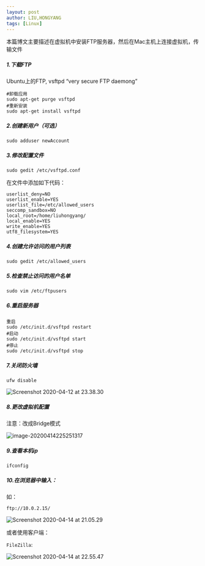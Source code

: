 ```yaml
---
layout: post
author: LIU,HONGYANG
tags: [Linux]
---
```


本篇博文主要描述在虚拟机中安装FTP服务器，然后在Mac主机上连接虚拟机，传输文件





##### 1.下载FTP

Ubuntu上的FTP, vsftpd “very secure FTP daemong”



```shell
#卸载应用
sudo apt-get purge vsftpd
#重新安装
sudo apt-get install vsftpd
```





##### 2.创建新用户（可选）

```shell
sudo adduser newAccount
```



##### 3.修改配置文件



```shell
sudo gedit /etc/vsftpd.conf
```

在文件中添加如下代码：

```shell
userlist_deny=NO
userlist_enable=YES
userlist_file=/etc/allowed_users
seccomp_sandbox=NO
local_root=/home/liuhongyang/
local_enable=YES
write_enable=YES
utf8_filesystem=YES

```



##### 4.创建允许访问的用户列表



```shell
sudo gedit /etc/allowed_users
```



##### 5.检查禁止访问的用户名单



```shell
sudo vim /etc/ftpusers
```



##### 6.重启服务器

```
重启
sudo /etc/init.d/vsftpd restart
#启动
sudo /etc/init.d/vsftpd start
#停止
sudo /etc/init.d/vsftpd stop
```





##### 7.关闭防火墙



```shell
ufw disable
```

![Screenshot 2020-04-12 at 23.38.30](https://tva1.sinaimg.cn/large/007S8ZIlgy1gdtowidkqmj30kk0aetbi.jpg)



##### 8.更改虚拟机配置



注意：改成Bridge模式



![image-20200414225251317](https://tva1.sinaimg.cn/large/007S8ZIlgy1gdtop824gnj31040immzt.jpg)



##### 9.查看本机ip



```shell
ifconfig
```



##### 10.在浏览器中输入：

如：

```shell
ftp://10.0.2.15/
```



![Screenshot 2020-04-14 at 21.05.29](https://tva1.sinaimg.cn/large/007S8ZIlgy1gdtowv10haj31z20mk0v8.jpg)



或者使用客户端：

`FileZilla`:



![Screenshot 2020-04-14 at 22.55.47](https://tva1.sinaimg.cn/large/007S8ZIlgy1gdtowrse5uj318c0g2ju5.jpg)